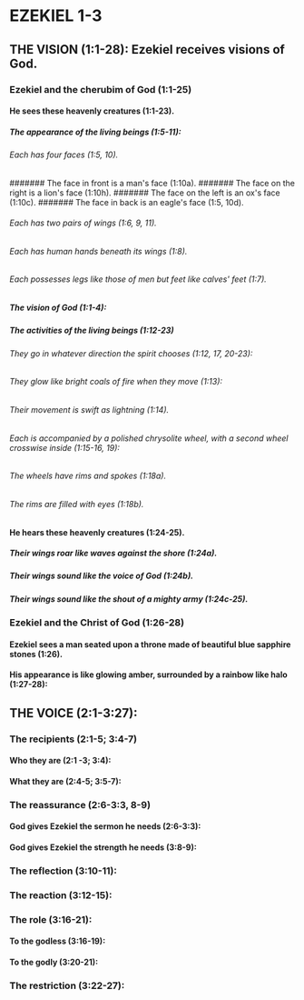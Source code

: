 ---
---
# EZEKIEL 1-3 
## THE VISION (1:1-28): Ezekiel receives visions of God. 
###  Ezekiel and the cherubim of God (1:1-25) 
####  He sees these heavenly creatures (1:1-23). 
#####  The appearance of the living beings (1:5-11): 
######  Each has four faces (1:5, 10). 
#######  The face in front is a man\'s face (1:10a). 
#######  The face on the right is a lion\'s face (1:10h). 
#######  The face on the left is an ox\'s face (1:10c). 
#######  The face in back is an eagle\'s face (1:5, 10d). 
######  Each has two pairs of wings (1:6, 9, 11). 
######  Each has human hands beneath its wings (1:8). 
######  Each possesses legs like those of men but feet like calves\' feet (1:7). 
#####  The vision of God (1:1-4): 
#####  The activities of the living beings (1:12-23) 
######  They go in whatever direction the spirit chooses (1:12, 17, 20-23): 
######  They glow like bright coals of fire when they move (1:13): 
######  Their movement is swift as lightning (1:14). 
######  Each is accompanied by a polished chrysolite wheel, with a second wheel crosswise inside (1:15-16, 19): 
######  The wheels have rims and spokes (1:18a). 
######  The rims are filled with eyes (1:18b). 
####  He hears these heavenly creatures (1:24-25). 
#####  Their wings roar like waves against the shore (1:24a). 
#####  Their wings sound like the voice of God (1:24b). 
#####  Their wings sound like the shout of a mighty army (1:24c-25). 
###  Ezekiel and the Christ of God (1:26-28) 
####  Ezekiel sees a man seated upon a throne made of beautiful blue sapphire stones (1:26). 
####  His appearance is like glowing amber, surrounded by a rainbow like halo (1:27-28): 
## THE VOICE (2:1-3:27): 
###  The recipients (2:1-5; 3:4-7) 
####  Who they are (2:1 -3; 3:4): 
####  What they are (2:4-5; 3:5-7): 
###  The reassurance (2:6-3:3, 8-9) 
####  God gives Ezekiel the sermon he needs (2:6-3:3): 
####  God gives Ezekiel the strength he needs (3:8-9): 
###  The reflection (3:10-11): 
###  The reaction (3:12-15): 
###  The role (3:16-21): 
####  To the godless (3:16-19): 
####  To the godly (3:20-21): 
###  The restriction (3:22-27): 
